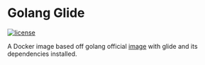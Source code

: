 # Golang Glide
[![license](https://img.shields.io/github/license/mashape/apistatus.svg?style=flat-square)]() 

A Docker image based off golang official [image](https://store.docker.com/images/3e4f3e51-3930-4dd8-975c-517705d9d4e7) with glide and its dependencies installed.